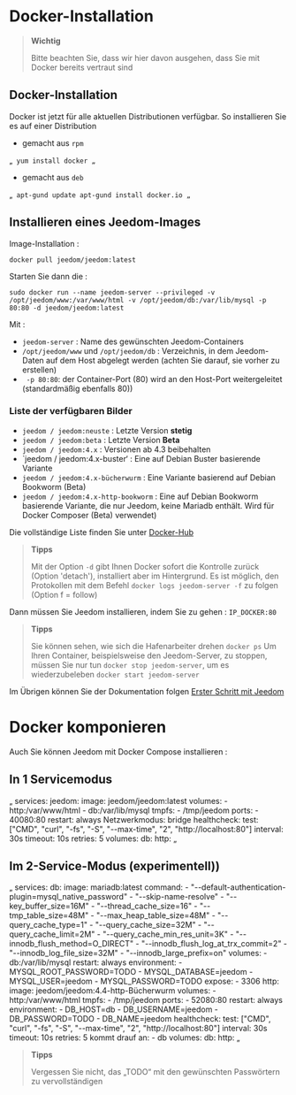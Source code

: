 # Docker-Installation

> **Wichtig**
>
> Bitte beachten Sie, dass wir hier davon ausgehen, dass Sie mit Docker bereits vertraut sind

## Docker-Installation

Docker ist jetzt für alle aktuellen Distributionen verfügbar.
So installieren Sie es auf einer Distribution

-   gemacht aus ``rpm``

„`
yum install docker
„`

-   gemacht aus ``deb``

„`
apt-gund update
apt-gund install docker.io
„`

## Installieren eines Jeedom-Images

Image-Installation :

``docker pull jeedom/jeedom:latest``

Starten Sie dann die :

``sudo docker run --name jeedom-server --privileged -v /opt/jeedom/www:/var/www/html -v /opt/jeedom/db:/var/lib/mysql -p 80:80 -d jeedom/jeedom:latest``

Mit :

-   ``jeedom-server`` : Name des gewünschten Jeedom-Containers
-   ``/opt/jeedom/www`` und ``/opt/jeedom/db`` : Verzeichnis, in dem Jeedom-Daten auf dem Host abgelegt werden (achten Sie darauf, sie vorher zu erstellen)
-  `` -p 80:80``: der Container-Port (80) wird an den Host-Port weitergeleitet (standardmäßig ebenfalls 80))

### Liste der verfügbaren Bilder
- `jeedom / jeedom:neuste` : Letzte Version **stetig**
- `jeedom / jeedom:beta` : Letzte Version **Beta**
- `jeedom / jeedom:4.x` : Versionen ab 4.3 beibehalten
- `jeedom / jeedom:4.x-buster‘ : Eine auf Debian Buster basierende Variante
- `jeedom / jeedom:4.x-bücherwurm` : Eine Variante basierend auf Debian Bookworm (Beta)
- `jeedom / jeedom:4.x-http-bookworm` : Eine auf Debian Bookworm basierende Variante, die nur Jeedom, keine Mariadb enthält. Wird für Docker Composer (Beta) verwendet)

Die vollständige Liste finden Sie unter [Docker-Hub](https://hub.docker.com/r/jeedom/jeedom/tags)

> **Tipps**
>
> Mit der Option `-d` gibt Ihnen Docker sofort die Kontrolle zurück (Option 'detach'), installiert aber im Hintergrund. Es ist möglich, den Protokollen mit dem Befehl `docker logs jeedom-server -f` zu folgen (Option f = follow)

Dann müssen Sie Jeedom installieren, indem Sie zu gehen : ``IP_DOCKER:80``

> **Tipps**
>
> Sie können sehen, wie sich die Hafenarbeiter drehen ``docker ps`` Um Ihren Container, beispielsweise den Jeedom-Server, zu stoppen, müssen Sie nur tun ``docker stop jeedom-server``, um es wiederzubeleben ``docker start jeedom-server``

Im Übrigen können Sie der Dokumentation folgen [Erster Schritt mit Jeedom](https://doc.jeedom.com/de_DE/premiers-pas/index)


# Docker komponieren

Auch Sie können Jeedom mit Docker Compose installieren : 

## In 1 Servicemodus

„
services:
  jeedom:
    image: jeedom/jeedom:latest
    volumes:
      - http:/var/www/html
      - db:/var/lib/mysql
    tmpfs:
      - /tmp/jeedom
    ports:
      - 40080:80
    restart: always
    Netzwerkmodus: bridge
    healthcheck:
      test: ["CMD", "curl", "-fs", "-S", "--max-time", "2", "http://localhost:80"]
      interval: 30s
      timeout: 10s
      retries: 5
volumes:
  db:
  http:
„


## Im 2-Service-Modus (experimentell))

„
services:
  db:
    image: mariadb:latest
    command: 
      - "--default-authentication-plugin=mysql_native_password"
      - "--skip-name-resolve"
      - "--key_buffer_size=16M"
      - "--thread_cache_size=16"
      - "--tmp_table_size=48M"
      - "--max_heap_table_size=48M"
      - "--query_cache_type=1"
      - "--query_cache_size=32M"
      - "--query_cache_limit=2M"
      - "--query_cache_min_res_unit=3K"
      - "--innodb_flush_method=O_DIRECT"
      - "--innodb_flush_log_at_trx_commit=2"
      - "--innodb_log_file_size=32M"
      - "--innodb_large_prefix=on"
    volumes:
      - db:/var/lib/mysql
    restart: always
    environment:
      - MYSQL_ROOT_PASSWORD=TODO
      - MYSQL_DATABASE=jeedom
      - MYSQL_USER=jeedom
      - MYSQL_PASSWORD=TODO
    expose:
      - 3306
  http:
    image: jeedom/jeedom:4.4-http-Bücherwurm
    volumes:
      - http:/var/www/html
    tmpfs:
      - /tmp/jeedom
    ports:
      - 52080:80
    restart: always
    environment:
      - DB_HOST=db
      - DB_USERNAME=jeedom
      - DB_PASSWORD=TODO
      - DB_NAME=jeedom
    healthcheck:
      test: ["CMD", "curl", "-fs", "-S", "--max-time", "2", "http://localhost:80"]
      interval: 30s
      timeout: 10s
      retries: 5
    kommt drauf an:
      - db
volumes:
  db:
  http:
„

>**Tipps**
>
>Vergessen Sie nicht, das „TODO“ mit den gewünschten Passwörtern zu vervollständigen
